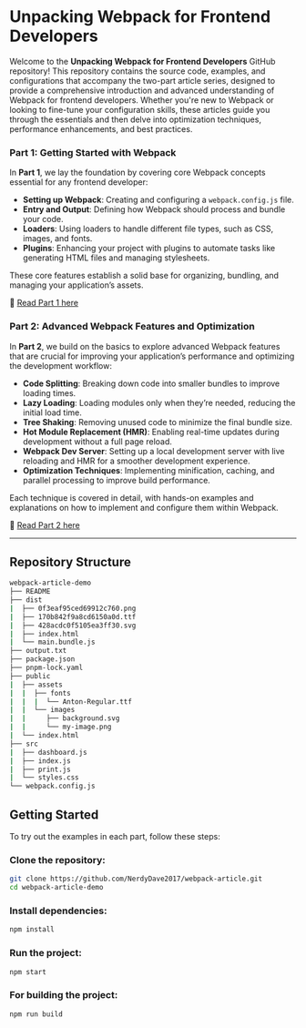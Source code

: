 # Unpacking Webpack for Frontend Developers

Welcome to the **Unpacking Webpack for Frontend Developers** GitHub repository! This repository contains the source code, examples, and configurations that accompany the two-part article series, designed to provide a comprehensive introduction and advanced understanding of Webpack for frontend developers. Whether you're new to Webpack or looking to fine-tune your configuration skills, these articles guide you through the essentials and then delve into optimization techniques, performance enhancements, and best practices.

### Part 1: Getting Started with Webpack

In **Part 1**, we lay the foundation by covering core Webpack concepts essential for any frontend developer:

- **Setting up Webpack**: Creating and configuring a `webpack.config.js` file.
- **Entry and Output**: Defining how Webpack should process and bundle your code.
- **Loaders**: Using loaders to handle different file types, such as CSS, images, and fonts.
- **Plugins**: Enhancing your project with plugins to automate tasks like generating HTML files and managing stylesheets.

These core features establish a solid base for organizing, bundling, and managing your application’s assets.

🔗 [Read Part 1 here](https://mideishere.hashnode.dev/unpacking-webpack-for-frontend-developers-part-1)

### Part 2: Advanced Webpack Features and Optimization

In **Part 2**, we build on the basics to explore advanced Webpack features that are crucial for improving your application’s performance and optimizing the development workflow:

- **Code Splitting**: Breaking down code into smaller bundles to improve loading times.
- **Lazy Loading**: Loading modules only when they’re needed, reducing the initial load time.
- **Tree Shaking**: Removing unused code to minimize the final bundle size.
- **Hot Module Replacement (HMR)**: Enabling real-time updates during development without a full page reload.
- **Webpack Dev Server**: Setting up a local development server with live reloading and HMR for a smoother development experience.
- **Optimization Techniques**: Implementing minification, caching, and parallel processing to improve build performance.

Each technique is covered in detail, with hands-on examples and explanations on how to implement and configure them within Webpack.

🔗 [Read Part 2 here](https://mideishere.hashnode.dev/unpacking-webpack-for-frontend-developers-part-2-advanced-webpack-features)

---

## Repository Structure

```bash
webpack-article-demo
├── README
├── dist
|  ├── 0f3eaf95ced69912c760.png
|  ├── 170b842f9a8cd6150a0d.ttf
|  ├── 428acdc0f5105ea3ff30.svg
|  ├── index.html
|  └── main.bundle.js
├── output.txt
├── package.json
├── pnpm-lock.yaml
├── public
|  ├── assets
|  |  ├── fonts
|  |  |  └── Anton-Regular.ttf
|  |  └── images
|  |     ├── background.svg
|  |     └── my-image.png
|  └── index.html
├── src
|  ├── dashboard.js
|  ├── index.js
|  ├── print.js
|  └── styles.css
└── webpack.config.js
```

## Getting Started

To try out the examples in each part, follow these steps:

### Clone the repository:

```bash
git clone https://github.com/NerdyDave2017/webpack-article.git
cd webpack-article-demo
```

### Install dependencies:

```bash
npm install
```

### Run the project:

```bash
npm start
```

### For building the project:

```bash
npm run build
```
